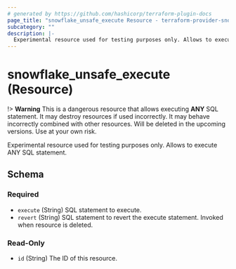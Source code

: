 ```yaml
---
# generated by https://github.com/hashicorp/terraform-plugin-docs
page_title: "snowflake_unsafe_execute Resource - terraform-provider-snowflake"
subcategory: ""
description: |-
  Experimental resource used for testing purposes only. Allows to execute ANY SQL statement.
---
```


# snowflake_unsafe_execute (Resource)

!> **Warning** This is a dangerous resource that allows executing **ANY** SQL statement. It may destroy resources if used incorrectly. It may behave incorrectly combined with other resources. Will be deleted in the upcoming versions. Use at your own risk.

Experimental resource used for testing purposes only. Allows to execute ANY SQL statement.



<!-- schema generated by tfplugindocs -->
## Schema

### Required

- `execute` (String) SQL statement to execute.
- `revert` (String) SQL statement to revert the execute statement. Invoked when resource is deleted.

### Read-Only

- `id` (String) The ID of this resource.
